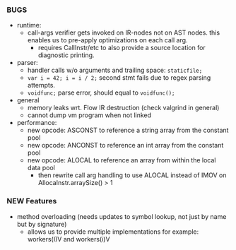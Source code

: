 
### BUGS

- runtime:
  - call-args verifier gets invoked on IR-nodes not on AST nodes.
    this enables us to pre-apply optimizations on each call arg.
    - requires CallInstr/etc to also provide a source location for diagnostic printing.
- parser:
  - handler calls w/o arguments and trailing space: `staticfile;`
  - `var i = 42; i = i / 2;` second stmt fails due to regex parsing attempts.
  - `voidfunc;` parse error, should equal to `voidfunc();`
- general
  - memory leaks wrt. Flow IR destruction (check valgrind in general)
  - cannot dump vm program when not linked
- performance:
  - new opcode: ASCONST to reference a string array from the constant pool
  - new opcode: ANCONST to reference an int array from the constant pool
  - new opcode: ALOCAL to reference an array from within the local data pool
    - then rewrite call arg handling to use ALOCAL instead of IMOV on AllocaInstr.arraySize() > 1

### NEW Features

- method overloading (needs updates to symbol lookup, not just by name but by signature)
  - allows us to provide multiple implementations for example: workers(I)V and workers(i)V

